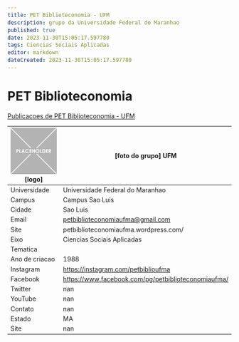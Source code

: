 ```yaml
---
title: PET Biblioteconomia - UFM
description: grupo da Universidade Federal do Maranhao
published: true
date: 2023-11-30T15:05:17.597780
tags: Ciencias Sociais Aplicadas
editor: markdown
dateCreated: 2023-11-30T15:05:17.597780
---
```


# PET Biblioteconomia

[Publicacoes de PET Biblioteconomia - UFM](/atividade/113PETBiblioteconomiaUFM/feed)

| ![placeholder.png](/placeholder.png) [logo] | [foto do grupo] UFM         |
| ------------------------------------------- | ------------------------------------------------- |
| Universidade                                | Universidade Federal do Maranhao      |
| Campus                                      | Campus Sao Luis            |
| Cidade                                      | Sao Luis             |
| Email                                       | petbiblioteconomiaufma@gmail.com             |
| Site                                        | petbiblioteconomiaufma.wordpress.com/              |
| Eixo                                        | Ciencias Sociais Aplicadas              |
| Tematica                                    |           |
| Ano de criacao                              | 1988        |
| Instagram                                   | https://instagram.com/petbiblioufma         |
| Facebook                                    | https://www.facebook.com/pg/petbiblioteconomiaufma/          |
| Twitter                                     | nan           |
| YouTube                                     | nan           |
| Contato                                     | nan         |
| Estado                                      |  MA            |
| Site                                        | nan |
